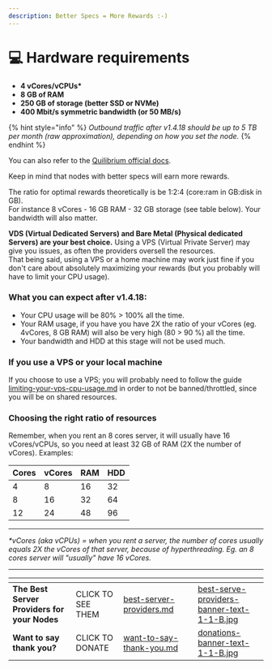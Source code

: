 ```yaml
---
description: Better Specs = More Rewards :-)
---
```


# 💻 Hardware requirements

* **4 vCores/vCPUs\***
* **8 GB of RAM**
* **250 GB of storage (better SSD or NVMe)**
* **400 Mbit/s symmetric bandwidth (or 50 MB/s)**

{% hint style="info" %}
_Outbound traffic after v1.4.18 should be up to 5 TB per month (raw approximation), depending on how you set the node._
{% endhint %}

You can also refer to the [Quilibrium official docs](https://quilibrium.com/docs/noderunning).

Keep in mind that nodes with better specs will earn more rewards.&#x20;

The ratio for optimal rewards theoretically is be 1:2:4 (core:ram in GB:disk in GB). \
For instance 8 vCores - 16 GB RAM - 32 GB storage (see table below). Your bandwidth will also matter.

**VDS (Virtual Dedicated Servers) and Bare Metal (Physical dedicated Servers) are your best choice.** Using a VPS (Virtual Private Server) may give you issues, as often the providers oversell the resources.\
That being said, using a VPS or a home machine may work just fine if you don't care about absolutely maximizing your rewards (but you probably will have to limit your CPU usage).

### What you can expect after v1.4.18:

* Your CPU usage will be 80% > 100% all the time.
* Your RAM usage, if you have you have 2X the ratio of your vCores (eg. 4vCores, 8 GB RAM) will also be very high (80 > 90 %) all the time.
* Your bandwidth and HDD at this stage will not be used much.

### If you use a VPS or your local machine

If you choose to use a VPS; you will probably need to follow the guide  [limiting-your-vps-cpu-usage.md](tutorials/limiting-your-vps-cpu-usage.md "mention") in order to not be banned/throttled, since you will be on shared resources.

### Choosing the right ratio of resources

Remember, when you rent an 8 cores server, it will usually have 16 vCores/vCPUs, so you need at least 32 GB of RAM (2X the number of vCores). Examples:

| Cores | vCores | RAM | HDD |
| ----- | ------ | --- | --- |
| 4     | 8      | 16  | 32  |
| 8     | 16     | 32  | 64  |
| 12    | 24     | 48  | 96  |

***

_\*vCores (aka vCPUs) = when you rent a server, the number of cores usually equals 2X the vCores of that server, because of hyperthreading. Eg. an 8 cores server will "usually" have 16 vCores._

***

<table data-card-size="large" data-column-title-hidden data-view="cards" data-full-width="false"><thead><tr><th></th><th></th><th data-hidden data-card-target data-type="content-ref"></th><th data-hidden></th><th data-hidden data-card-cover data-type="files"></th></tr></thead><tbody><tr><td><strong>The Best Server Providers for your Nodes</strong></td><td>CLICK TO SEE THEM</td><td><a href="best-server-providers.md">best-server-providers.md</a></td><td></td><td><a href=".gitbook/assets/best-serve-providers-banner-text-1-1-B.jpg">best-serve-providers-banner-text-1-1-B.jpg</a></td></tr><tr><td><strong>Want to say thank you?</strong></td><td>CLICK TO DONATE</td><td><a href="want-to-say-thank-you.md">want-to-say-thank-you.md</a></td><td></td><td><a href=".gitbook/assets/donations-banner-text-1-1-B.jpg">donations-banner-text-1-1-B.jpg</a></td></tr></tbody></table>
